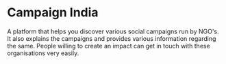 # Campaign India
A platform that helps you discover various social campaigns run by NGO's. It also explains the campaigns and provides various information regarding the same. People willing to create an impact can get in touch with these organisations very easily.

